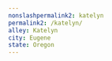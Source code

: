 ```yaml
---
﻿nonslashpermalink2: katelyn
permalink2: /katelyn/
alley: Katelyn
city: Eugene
state: Oregon
---
```

